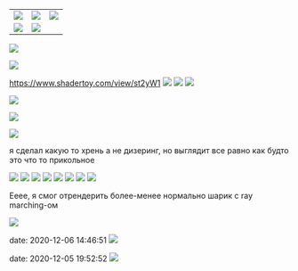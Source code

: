 ||||
|-|-|-|
|![](/blog/static/img/f100.gif)|![](/blog/static/img/f200.gif)|![](/blog/static/img/f256.gif)|
|![](/blog/static/img/f1000.gif)|![](/blog/static/img/f20000.gif)||

![](/blog/static/img/oFbwifWNZcE.jpg)

![](/blog/static/img/Q-fLgDj3XQQ.jpg)

https://www.shadertoy.com/view/st2yW1
![](/blog/static/img/star1.gif)
![](/blog/static/img/star2.gif)
![](/blog/static/img/star3.gif)

![](/blog/static/img/f2MVzdG7AlI.jpg)

![](/blog/static/img/ZaO3F_HdEIA.jpg)

![](/blog/static/img/m9z0ROeVaUY.jpg)

я сделал какую то хрень а не дизеринг, но выглядит все равно как будто это что то прикольное

![](/blog/static/img/Z0tALjTepAw.jpg)
![](/blog/static/img/PX5XHzF_cEU.jpg)
![](/blog/static/img/94NBjZ_Vwy0.jpg)
![](/blog/static/img/JPzPMfMuqjg.jpg)
![](/blog/static/img/hFsShs83ohE.jpg)
![](/blog/static/img/ap49qtFlXj0.jpg)
![](/blog/static/img/YCbBLCmJUaY.jpg)
![](/blog/static/img/2k4LPaT3-SE.jpg)

Ееее, я смог отрендерить более-менее нормально шарик с ray marching-ом

![](/blog/static/img/jnTWecu4tYE.jpg)

date: 2020-12-06 14:46:51
![](/blog/static/img/uWBigieK04A.jpg)

date: 2020-12-05 19:52:52
![](/blog/static/img/nPMIwql1ak0.jpg)
